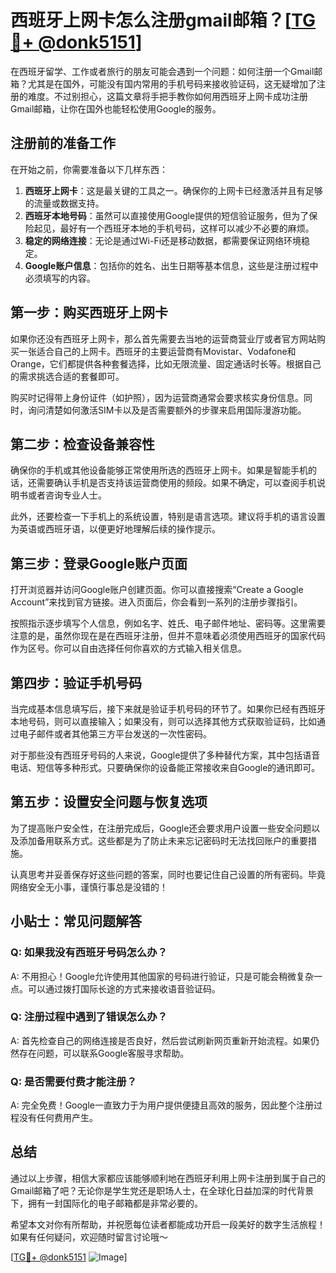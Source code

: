 # 西班牙上网卡怎么注册gmail邮箱？[[TG💪+ @donk5151](https://t.me/s/donk5151)]

在西班牙留学、工作或者旅行的朋友可能会遇到一个问题：如何注册一个Gmail邮箱？尤其是在国外，可能没有国内常用的手机号码来接收验证码，这无疑增加了注册的难度。不过别担心，这篇文章将手把手教你如何用西班牙上网卡成功注册Gmail邮箱，让你在国外也能轻松使用Google的服务。

## 注册前的准备工作

在开始之前，你需要准备以下几样东西：

1. **西班牙上网卡**：这是最关键的工具之一。确保你的上网卡已经激活并且有足够的流量或数据支持。
2. **西班牙本地号码**：虽然可以直接使用Google提供的短信验证服务，但为了保险起见，最好有一个西班牙本地的手机号码，这样可以减少不必要的麻烦。
3. **稳定的网络连接**：无论是通过Wi-Fi还是移动数据，都需要保证网络环境稳定。
4. **Google账户信息**：包括你的姓名、出生日期等基本信息，这些是注册过程中必须填写的内容。

## 第一步：购买西班牙上网卡

如果你还没有西班牙上网卡，那么首先需要去当地的运营商营业厅或者官方网站购买一张适合自己的上网卡。西班牙的主要运营商有Movistar、Vodafone和Orange，它们都提供各种套餐选择，比如无限流量、固定通话时长等。根据自己的需求挑选合适的套餐即可。

购买时记得带上身份证件（如护照），因为运营商通常会要求核实身份信息。同时，询问清楚如何激活SIM卡以及是否需要额外的步骤来启用国际漫游功能。

## 第二步：检查设备兼容性

确保你的手机或其他设备能够正常使用所选的西班牙上网卡。如果是智能手机的话，还需要确认手机是否支持该运营商使用的频段。如果不确定，可以查阅手机说明书或者咨询专业人士。

此外，还要检查一下手机上的系统设置，特别是语言选项。建议将手机的语言设置为英语或西班牙语，以便更好地理解后续的操作提示。

## 第三步：登录Google账户页面

打开浏览器并访问Google账户创建页面。你可以直接搜索“Create a Google Account”来找到官方链接。进入页面后，你会看到一系列的注册步骤指引。

按照指示逐步填写个人信息，例如名字、姓氏、电子邮件地址、密码等。这里需要注意的是，虽然你现在是在西班牙注册，但并不意味着必须使用西班牙的国家代码作为区号。你可以自由选择任何你喜欢的方式输入相关信息。

## 第四步：验证手机号码

当完成基本信息填写后，接下来就是验证手机号码的环节了。如果你已经有西班牙本地号码，则可以直接输入；如果没有，则可以选择其他方式获取验证码，比如通过电子邮件或者其他第三方平台发送的一次性密码。

对于那些没有西班牙号码的人来说，Google提供了多种替代方案，其中包括语音电话、短信等多种形式。只要确保你的设备能正常接收来自Google的通讯即可。

## 第五步：设置安全问题与恢复选项

为了提高账户安全性，在注册完成后，Google还会要求用户设置一些安全问题以及添加备用联系方式。这些都是为了防止未来忘记密码时无法找回账户的重要措施。

认真思考并妥善保存好这些问题的答案，同时也要记住自己设置的所有密码。毕竟网络安全无小事，谨慎行事总是没错的！

## 小贴士：常见问题解答

### Q: 如果我没有西班牙号码怎么办？
A: 不用担心！Google允许使用其他国家的号码进行验证，只是可能会稍微复杂一点。可以通过拨打国际长途的方式来接收语音验证码。

### Q: 注册过程中遇到了错误怎么办？
A: 首先检查自己的网络连接是否良好，然后尝试刷新网页重新开始流程。如果仍然存在问题，可以联系Google客服寻求帮助。

### Q: 是否需要付费才能注册？
A: 完全免费！Google一直致力于为用户提供便捷且高效的服务，因此整个注册过程没有任何费用产生。

## 总结

通过以上步骤，相信大家都应该能够顺利地在西班牙利用上网卡注册到属于自己的Gmail邮箱了吧？无论你是学生党还是职场人士，在全球化日益加深的时代背景下，拥有一封国际化的电子邮箱都是非常必要的。

希望本文对你有所帮助，并祝愿每位读者都能成功开启一段美好的数字生活旅程！如果有任何疑问，欢迎随时留言讨论哦～

[[TG💪+ @donk5151](https://t.me/s/donk5151) ![Image](https://i.postimg.cc/rwNCRYN7/Snipaste-2025-04-30-17-27-05.png)]